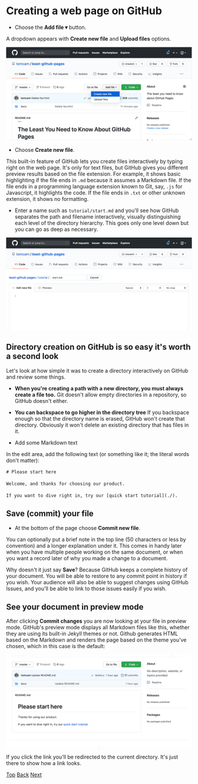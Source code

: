 # Creating a web page on GitHub

* Choose the **Add file ▾** button.

A dropdown appears with **Create new file** and **Upload files** options.

![Screenshot showing GitHub's Add file button selected](./assets/github-create-new-file-1024x514.png)

* Choose **Create new file**.

This built-in feature of GitHub lets you create files interactively by typing right on the web page.
It's only for text files, but GitHub gives you different preview results based on the file
extension. For example, it shows basic highlighting if the file ends in `.md` because it
assumes a Markdown file. If the file ends in a programming language extension known to Git, 
say, `.js` for Javascript, it highlights the code. 
If the file ends in `.txt` or other unknown extension, it shows no formatting.

* Enter a name such as `tutorial/start.md` and you'll see how GitHub separates the path and filename
interactively, visually distinguishing each level of the directory
hierarchy. This goes only one level down but you can go as deep as necessary.

![Each slash creates a new directory](./assets/github-enter-start-slash-filename-1024x512.png)

## Directory creation on GitHub is so easy it's worth a second look

Let's look at how simple it was to create a directory interactively on GitHub and review some things.
* **When you're creating a path with a new directory, you must always create a file too.** 
Git doesn't allow empty directories in a repository, so GitHub doesn't either.
* **You can backspace to go higher in the directory tree** If you backspace enough so that
the directory name is erased, GitHub won't create that directory. 
Obviously it won't delete an existing directory that has files in it.

* Add some Markdown text

In the edit area, add the following text (or something like it; the literal words don't matter):

```
# Please start here

Welcome, and thanks for choosing our product.

If you want to dive right in, try our [quick start tutorial](./). 
```

## Save (commit) your file

* At the bottom of the page choose **Commit new file**.

You can optionally put a brief note in the top line (50 characters or less by convention)
and a longer explanation under it. This comes in handy later when you have multiple
people working on the same document, or when you want a record later of why you
made a change to a document.

Why doesn't it just say **Save**? Because GitHub keeps a complete history of your document.
You will be able to restore to any commit point in history if you wish. Your audience will
also be able to suggest changes using GitHub Issues, and you'll be able to link to those
issues easily if you wish.

## See your document in preview mode

After clicking **Commit changes** you are now looking at your file in preview mode. 
GitHub's preview mode displays all Markdown files like this, whether they are using its built-in Jekyll themes or not.
Github generates HTML based on the Markdown and renders the page based on the theme you've chosen,
which in this case is the default:

![Screen shot of new README.md file in GitHub preview](./assets/github-pages-example-readme-1024x512.png)

If you click the link you'll be redirected to the current directory. It's just there to show how a link looks.

[Top](/README.md) [Back](github-pages-create-readme.md) [Next](github-pages-directory-file-usage.md)
